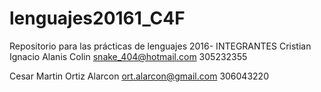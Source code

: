 # lenguajes20161_C4F
Repositorio para las prácticas de lenguajes 2016-
INTEGRANTES
Cristian Ignacio Alanis Colin
snake_404@hotmail.com
305232355

Cesar Martin Ortiz Alarcon
ort.alarcon@gmail.com
306043220
